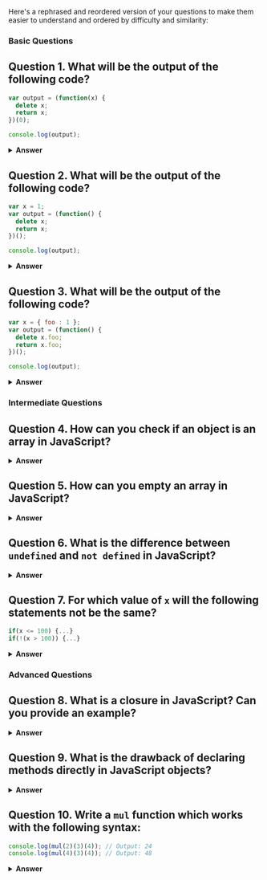 Here's a rephrased and reordered version of your questions to make them easier to understand and ordered by difficulty and similarity:

### Basic Questions

## Question 1. What will be the output of the following code?

```javascript
var output = (function(x) {
  delete x;
  return x;
})(0);

console.log(output);
```

<details><summary><b>Answer</b></summary>

The output will be `0`. The `delete` operator is used to remove properties from objects. Here, `x` is a local variable, not an object property, so the `delete` operator has no effect on it.

</details>

## Question 2. What will be the output of the following code?

```javascript
var x = 1;
var output = (function() {
  delete x;
  return x;
})();

console.log(output);
```

<details><summary><b>Answer</b></summary>

The output will be `1`. The `delete` operator is used to remove properties from objects. Here, `x` is a global variable of type `number`, not an object property, so the `delete` operator has no effect on it.

</details>

## Question 3. What will be the output of the following code?

```javascript
var x = { foo : 1 };
var output = (function() {
  delete x.foo;
  return x.foo;
})();

console.log(output);
```

<details><summary><b>Answer</b></summary>

The output will be `undefined`. The `delete` operator removes the `foo` property from the `x` object. After deletion, `x.foo` no longer exists, so it returns `undefined`.

</details>

### Intermediate Questions

## Question 4. How can you check if an object is an array in JavaScript?

<details><summary><b>Answer</b></summary>

You can check if an object is an array using several methods:

1. Using `Array.isArray`:
```javascript
Array.isArray(arrayList);
```

2. Using `Object.prototype.toString`:
```javascript
if(Object.prototype.toString.call(arrayList) === '[object Array]') {
  console.log('Array!');
}
```

3. Using jQuery (if available):
```javascript
if($.isArray(arrayList)) {
  console.log('Array');
} else {
  console.log('Not an array');
}
```

</details>

## Question 5. How can you empty an array in JavaScript?

<details><summary><b>Answer</b></summary>

There are several ways to empty an array:

1. Assigning a new empty array:
```javascript
arrayList = [];
```
Be careful as this does not affect references to the original array.

2. Setting the length to 0:
```javascript
arrayList.length = 0;
```
This method clears the array and affects all references to it.

3. Using `splice`:
```javascript
arrayList.splice(0, arrayList.length);
```
This method clears the array and affects all references to it.

4. Using a loop:
```javascript
while(arrayList.length) {
  arrayList.pop();
}
```
This method is less common and not recommended for frequent use.

</details>

## Question 6. What is the difference between `undefined` and `not defined` in JavaScript?

<details><summary><b>Answer</b></summary>

- `undefined`: A variable is declared but not assigned a value.
  ```javascript
  var x;
  console.log(x); // output: undefined
  ```
  
- `not defined`: A variable is neither declared nor assigned a value.
  ```javascript
  console.log(y); // Output: ReferenceError: y is not defined
  ```

Using `typeof` on an undeclared variable returns `undefined`:
```javascript
typeof undeclared_variable; // Output: undefined
```

</details>

## Question 7. For which value of `x` will the following statements not be the same?

```javascript
if(x <= 100) {...}
if(!(x > 100)) {...}
```

<details><summary><b>Answer</b></summary>

For `NaN` and any value that converts to `NaN`, the statements will not be the same. 

- `NaN <= 100` is `false`
- `NaN > 100` is also `false`

Use `isNaN()` to check for `NaN` values:
```javascript
isNaN(x); // returns true if x is NaN
```

</details>

### Advanced Questions

## Question 8. What is a closure in JavaScript? Can you provide an example?

<details><summary><b>Answer</b></summary>

A closure is a function defined inside another function, allowing it to access variables from its parent function's scope.

Example:
```javascript
var globalVar = "abc"; // Global variable

(function outerFunction(outerArg) {
  var outerFuncVar = 'x'; // Variable in outerFunction's scope
  
  (function innerFunction(innerArg) {
    var innerFuncVar = "y"; // Variable in innerFunction's scope
    console.log(
      "outerArg = " + outerArg + "\n" +
      "outerFuncVar = " + outerFuncVar + "\n" +
      "innerArg = " + innerArg + "\n" +
      "innerFuncVar = " + innerFuncVar + "\n" +
      "globalVar = " + globalVar
    );
  })(5); // innerFunction invoked with 5
})(7); // outerFunction invoked with 7
```

Output:
```javascript
outerArg = 7
outerFuncVar = x
innerArg = 5
innerFuncVar = y
globalVar = abc
```

</details>

## Question 9. What is the drawback of declaring methods directly in JavaScript objects?

<details><summary><b>Answer</b></summary>

Declaring methods directly in objects is memory inefficient because each instance of the object creates a new copy of the method.

Example:
```javascript
var Employee = function (name, company, salary) {
  this.name = name || "";
  this.company = company || "";
  this.salary = salary || 5000;

  // Method declared directly
  this.formatSalary = function () {
    return "$ " + this.salary;
  };
};

// Method added to prototype
Employee.prototype.formatSalary2 = function() {
  return "$ " + this.salary;
};

// Creating objects
var emp1 = new Employee('Yuri Gagarin', 'Company 1', 1000000);
var emp2 = new Employee('Dinesh Gupta', 'Company 2', 1039999);
var emp3 = new Employee('Erich Fromm', 'Company 3', 1299483);
```

Each instance (`emp1`, `emp2`, `emp3`) has its own copy of `formatSalary`, but shares `formatSalary2` from `Employee.prototype`.

</details>

## Question 10. Write a `mul` function which works with the following syntax:

```javascript
console.log(mul(2)(3)(4)); // Output: 24
console.log(mul(4)(3)(4)); // Output: 48
```

<details><summary><b>Answer</b></summary>

```javascript
function mul(x) {
  return function(y) { // Anonymous function
    return function(z) { // Anonymous function
      return x * y * z;
    };
  };
}
```

The `mul` function returns nested functions that take the next argument and finally multiply all arguments together.

</details>